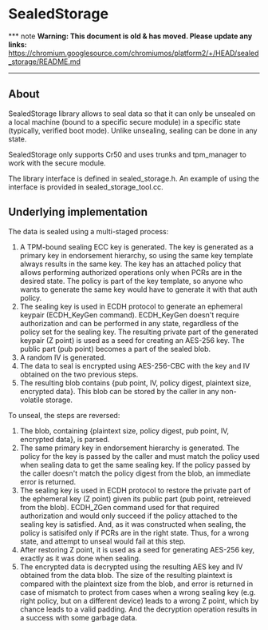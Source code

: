 # SealedStorage

*** note
**Warning: This document is old & has moved.  Please update any links:**<br>
https://chromium.googlesource.com/chromiumos/platform2/+/HEAD/sealed_storage/README.md
***

## About

SealedStorage library allows to seal data so that it can only be unsealed on a
local machine (bound to a specific secure module) in a specific state
(typically, verified boot mode). Unlike unsealing, sealing can be done in any
state.

SealedStorage only supports Cr50 and uses trunks and tpm\_manager to work with
the secure module.

The library interface is defined in sealed_storage.h.
An example of using the interface is provided in sealed_storage_tool.cc.

## Underlying implementation

The data is sealed using a multi-staged process:
1. A TPM-bound sealing ECC key is generated. The key is generated as a primary
key in endorsement hierarchy, so using the same key template always results in
the same key. The key has an attached policy that allows performing authorized
operations only when PCRs are in the desired state. The policy is part of the
key template, so anyone who wants to generate the same key would have to
generate it with that auth policy.
2. The sealing key is used in ECDH protocol to generate an ephemeral keypair
(ECDH_KeyGen command). ECDH_KeyGen doesn't require authorization and can be
performed in any state, regardless of the policy set for the sealing key.
The resulting private part of the generated keypair (Z point) is used as a
seed for creating an AES-256 key. The public part (pub point) becomes a part
of the sealed blob.
3. A random IV is generated.
4. The data to seal is encrypted using AES-256-CBC with the key and IV obtained
on the two previous steps.
5. The resulting blob contains {pub point, IV, policy digest, plaintext size,
encrypted data}. This blob can be stored by the caller in any non-volatile
storage.

To unseal, the steps are reversed:
1. The blob, containing {plaintext size, policy digest, pub point, IV,
encrypted data}, is parsed.
2. The same primary key in endorsement hierarchy is generated. The policy for
the key is passed by the caller and must match the policy used when sealing
data to get the same sealing key. If the policy passed by the caller doesn't
match the policy digest from the blob, an immediate error is returned.
3. The sealing key is used in ECDH protocol to restore the private part of the
ephemeral key (Z point) given its public part (pub point, retreieved from the
blob). ECDH_ZGen command used for that required authorization and would only
succeed if the policy attached to the sealing key is satisfied. And, as it was
constructed when sealing, the policy is satisifed only if PCRs are in the right
state. Thus, for a wrong state, and attempt to unseal would fail at this step.
4. After restoring Z point, it is used as a seed for generating AES-256 key,
exactly as it was done when sealing.
5. The encrypted data is decrypted using the resulting AES key and IV obtained
from the data blob. The size of the resulting plaintext is compared with the
plaintext size from the blob, and error is returned in case of mismatch to
protect from cases when a wrong sealing key (e.g. right policy, but on a
different device) leads to a wrong Z point, which by chance leads to a valid
padding. And the decryption operation results in a success with some garbage
data.

